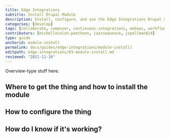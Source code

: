 ```yaml
---
title: Edge Integrations
subtitle: Install Drupal Module
description: Install, configure, and use the Edge Integrations Drupal module.
categories: [develop]
tags: [collaborate, composer, continuous-integrations, webops, workflow]
contributors: [michellecolon-pantheon, jazzsequence, jspellman814]
type: guide
anchorid: module-install
permalink: docs/guides/edge-integrations/module-install/
editpath: edge-integrations/03-module-install.md
reviewed: "2021-11-10"
---
```


Overview-type stuff here.

## Where to get the thing and how to install the module



## How to configure the thing



## How do I know if it's working?